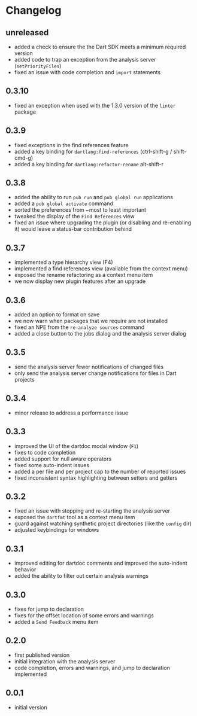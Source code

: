 # Changelog

## unreleased
- added a check to ensure the the Dart SDK meets a minimum required version
- added code to trap an exception from the analysis server (`setPriorityFiles`)
- fixed an issue with code completion and `import` statements

## 0.3.10
- fixed an exception when used with the 1.3.0 version of the `linter` package

## 0.3.9
- fixed exceptions in the find references feature
- added a key binding for `dartlang:find-references` (ctrl-shift-g / shift-cmd-g)
- added a key binding for `dartlang:refactor-rename` alt-shift-r

## 0.3.8
- added the ability to run `pub run` and `pub global run` applications
- added a `pub global activate` command
- sorted the preferences from ~most to least important
- tweaked the display of the `Find References` view
- fixed an issue where upgrading the plugin (or disabling and re-enabling it)
  would leave a status-bar contribution behind

## 0.3.7
- implemented a type hierarchy view (F4)
- implemented a find references view (available from the context menu)
- exposed the rename refactoring as a context menu item
- we now display new plugin features after an upgrade

## 0.3.6
- added an option to format on save
- we now warn when packages that we require are not installed
- fixed an NPE from the `re-analyze sources` command
- added a close button to the jobs dialog and the analysis server dialog

## 0.3.5
- send the analysis server fewer notifications of changed files
- only send the analysis server change notifications for files in Dart projects

## 0.3.4
- minor release to address a performance issue

## 0.3.3
- improved the UI of the dartdoc modal window (`F1`)
- fixes to code completion
- added support for null aware operators
- fixed some auto-indent issues
- added a per file and per project cap to the number of reported issues
- fixed inconsistent syntax highlighting between setters and getters

## 0.3.2
- fixed an issue with stopping and re-starting the analysis server
- exposed the `dartfmt` tool as a context menu item
- guard against watching synthetic project directories (like the `config` dir)
- adjusted keybindings for windows

## 0.3.1
- improved editing for dartdoc comments and improved the auto-indent behavior
- added the ability to filter out certain analysis warnings

## 0.3.0
- fixes for jump to declaration
- fixes for the offset location of some errors and warnings
- added a `Send Feedback` menu item

## 0.2.0
- first published version
- initial integration with the analysis server
- code completion, errors and warnings, and jump to declaration implemented

## 0.0.1
- initial version

